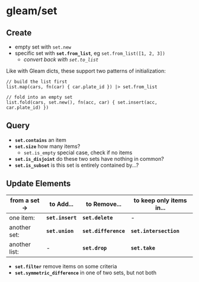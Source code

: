 # gleam/set

## Create

- empty set with `set.new`
- specific set with **`set.from_list`**, eg `set.from_list([1, 2, 3])`
  - *convert back with `set.to_list`*

Like with Gleam dicts, these support two patterns of initialization:

```Gleam
// build the list first
list.map(cars, fn(car) { car.plate_id }) |> set.from_list

// fold into an empty set
list.fold(cars, set.new(), fn(acc, car) { set.insert(acc, car.plate_id) })
```

## Query

- **`set.contains`** an item
- **`set.size`** how many items?
  - `set.is_empty` special case, check if no items
- **`set.is_disjoint`** do these two sets have nothing in common?
- **`set.is_subset`** is this set is entirely contained by...?

## Update Elements


|from a set -> |to Add...|to Remove...|to keep only items in...|
|-|-|-|-|
|one item:| **`set.insert`** | **`set.delete`** |-|
|another set:| **`set.union`** | **`set.difference`** |**`set.intersection`**|
|another list:|-| **`set.drop`** | **`set.take`** |
  
- **`set.filter`** remove items on some criteria
- **`set.symmetric_difference`** in one of two sets, but not both
